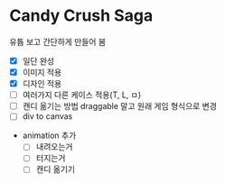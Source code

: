 # Candy Crush Saga

유튭 보고 간단하게 만들어 봄

- [X] 일단 완성
- [X] 이미지 적용
- [X] 디자인 적용
- [ ] 여러가지 다른 케이스 적용(T, L, ㅁ)
- [ ] 캔디 옮기는 방법 draggable 말고 원래 게임 형식으로 변경
- [ ] div to canvas
- animation 추가
  - [ ] 내려오는거
  - [ ] 터지는거
  - [ ] 캔디 옮기기
